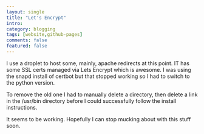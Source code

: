 ```yaml
---
layout: single
title: "Let's Encrypt"
intro:
category: blogging
tags: [website,github-pages]
comments: false
featured: false
---
```


I use a droplet to host some, mainly, apache redirects at this point.  IT has some SSL certs managed via Lets Encrypt which is awesome. I was using the snapd install of certbot but that stopped working so I had to switch to the python version.

To remove the old one I had to manually delete a directory, then delete a link in the /usr/bin directory before I could successfully follow the install instructions.

It seems to be working.  Hopefully I can stop mucking about with this stuff soon.